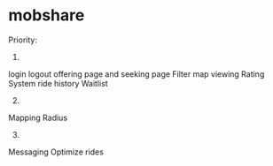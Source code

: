 # mobshare

Priority:

1)
login logout
offering page and seeking page
Filter
map viewing
Rating System
ride history
Waitlist

2)

Mapping Radius

3)

Messaging
Optimize rides
